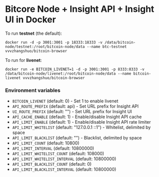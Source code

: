 # Bitcore Node + Insight API + Insight UI in Docker

To run **testnet** (the default):

```
docker run -d -p 3001:3001 -p 18333:18333 -v /data/bitcoin-node/testnet:/root/bitcoin-node/data --name btc-testnet vvvzhangshuo/bitcoin-browser
```

To run for **livenet**:

```
docker run -e BITCOIN_LIVENET=1 -d -p 3001:3001 -p 8333:8333 -v /data/bitcoin-node/livenet:/root/bitcoin-node/data --name bitcoin-livenet vvvzhangshuo/bitcoin-browser
```

### Environment variables

- `BITCOIN_LIVENET` (default: 0) - Set 1 to enable livenet
- `API_ROUTE_PREFIX` (default: api) - Set URL prefix for Insight API
- `UI_ROUTE_PREFIX` (default: "") - Set URL prefix for Insight UI
- `API_CACHE_ENABLE` (default: 1) - Enable/disable Insight API cache
- `API_LIMIT_ENABLE` (default: 1) - Enable/disable Insight API rate limiter
- `API_LIMIT_WHITELIST` (default: "127.0.0.1 ::1") - Whitelist, delimited by space
- `API_LIMIT_BLACKLIST` (default: "") - Blacklist, delimited by space
- `API_LIMIT_COUNT` (default: 10800)
- `API_LIMIT_INTERVAL` (default: 10800000)
- `API_LIMIT_WHITELIST_COUNT` (default: 108000)
- `API_LIMIT_WHITELIST_INTERVAL` (default: 10800000)
- `API_LIMIT_BLACKLIST_COUNT` (default: 0)
- `API_LIMIT_BLACKLIST_INTERVAL` (default: 10800000)